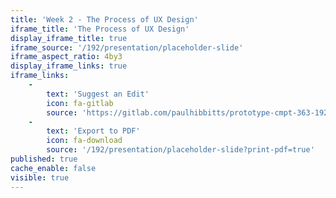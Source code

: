 ```yaml
---
title: 'Week 2 - The Process of UX Design'
iframe_title: 'The Process of UX Design'
display_iframe_title: true
iframe_source: '/192/presentation/placeholder-slide'
iframe_aspect_ratio: 4by3
display_iframe_links: true
iframe_links:
    -
        text: 'Suggest an Edit'
        icon: fa-gitlab
        source: 'https://gitlab.com/paulhibbitts/prototype-cmpt-363-192/blob/master/pages/02.192/presentation/placeholder-slide/presentation.md'
    -
        text: 'Export to PDF'
        icon: fa-download
        source: '/192/presentation/placeholder-slide?print-pdf=true'
published: true
cache_enable: false
visible: true
---
```

